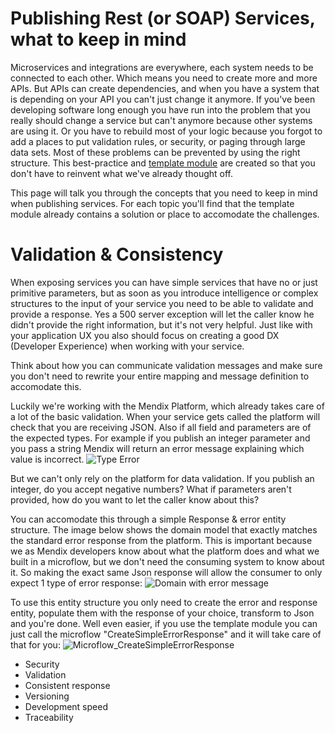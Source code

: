 # Publishing Rest (or SOAP) Services, what to keep in mind
Microservices and integrations are everywhere, each system needs to be connected to each other. Which means you need to create more and more APIs. But APIs can create dependencies, and when you have a system that is depending on your API you can't just change it anymore. If you've been developing software long enough you have run into the problem that you really should change a service but can't anymore because other systems are using it. Or you have to rebuild most of your logic because you forgot to add a places to put validation rules, or security, or paging through large data sets. 
Most of these problems can be prevented by using the right structure. This best-practice and [template module](https://github.com/jaspervanderhoek/MendixModelTools/raw/master/BP_PublishComplexRestServices/dist/RestWrapperExample_v0.1.0.mpk) are created so that you don't have to reinvent what we've already thought off.

This page will talk you through the concepts that you need to keep in mind when publishing services. For each topic you'll find that the template module already contains a solution or place to accomodate the challenges. 


# Validation & Consistency
When exposing services you can have simple services that have no or just primitive parameters, but as soon as you introduce intelligence or complex structures to the input of your service you need to be able to validate and provide a response. 
Yes a 500 server exception will let the caller know he didn't provide the right information, but it's not very helpful. Just like with your application UX you also should focus on creating a good DX (Developer Experience) when working with your service.

Think about how you can communicate validation messages and make sure you don't need to rewrite your entire mapping and message definition to accomodate this. 

Luckily we're working with the Mendix Platform, which already takes care of a lot of the basic validation. When your service gets called the platform will check that you are receiving JSON. Also if all field and parameters are of the expected types. For example if you publish an integer parameter and you pass a string Mendix will return an error message explaining which value is incorrect. 
![Type Error](https://github.com/jaspervanderhoek/MendixModelTools/tree/master/BP_PublishComplexRestServices/dist/Documentation/SwaggerError_TypeCheck.png)

But we can't only rely on the platform for data validation. If you publish an integer, do you accept negative numbers? What if parameters aren't provided, how do you want to let the caller know about this?

You can accomodate this through a simple Response & error entity structure. The image below shows the domain model that exactly matches the standard error response from the platform. This is important because we as Mendix developers know about what the platform does and what we built in a microflow, but we don't need the consuming system to know about it. 
So making the exact same Json response will allow the consumer to only expect 1 type of error response:
![Domain with error message](https://github.com/jaspervanderhoek/MendixModelTools/tree/master/BP_PublishComplexRestServices/dist/Documentation/DomainModel_ResponseValidation.png)

To use this entity structure you only need to create the error and response entity, populate them with the response of your choice, transform to Json and you're done. 
Well even easier, if you use the template module you can just call the microflow "CreateSimpleErrorResponse" and it will take care of that for you:
![Microflow_CreateSimpleErrorResponse](https://github.com/jaspervanderhoek/MendixModelTools/tree/master/BP_PublishComplexRestServices/dist/Documentation/Microflow_CreateSimpleErrorResponse.png)


* Security
* Validation
* Consistent response
* Versioning
* Development speed
* Traceability 
